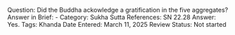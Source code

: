 Question: Did the Buddha ackowledge a gratification in the five aggregates?
Answer in Brief: -
 Category: Sukha
Sutta References: SN 22.28
Answer: Yes.
Tags: Khanda
Date Entered: March 11, 2025
Review Status: Not started
